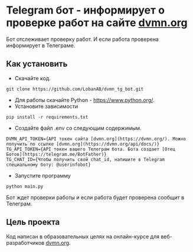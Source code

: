 # Telegram бот - информирует о проверке работ на сайте [dvmn.org](https://dvmn.org/)

Бот отслеживает проверку работ. И если работа проверена информирует в Телеграме.

## Как установить

- Скачайте код.
```
git clone https://github.com/LobanAB/dvmn_tg_bot.git
```
- Для работы скачайте Python - https://www.python.org/.
- Установите зависимости 
```
pip install -r requirements.txt
```
- Создайте файл .env со следующим содержимым.
```
DVMN_API_TOKEN={API токен сайта [dvmn.org](https://dvmn.org/). Можно получить по ссылке [dvmn.org](https://dvmn.org/api/docs/)}
TG_API_TOKEN={API токен вашего Телеграм бота. Бота создает [Отец Ботов](https://telegram.me/BotFather)}
TG_CHAT_ID={Чтобы получить свой chat_id, напишите в Telegram специальному боту: @userinfobot}
```
- Запустите программу
```
python main.py
```

Бот ждет проверки работы и если работа будет проверена сообщит в Телеграм.

## Цель проекта

Код написан в образовательных целях на онлайн-курсе для веб-разработчиков [dvmn.org](https://dvmn.org/).